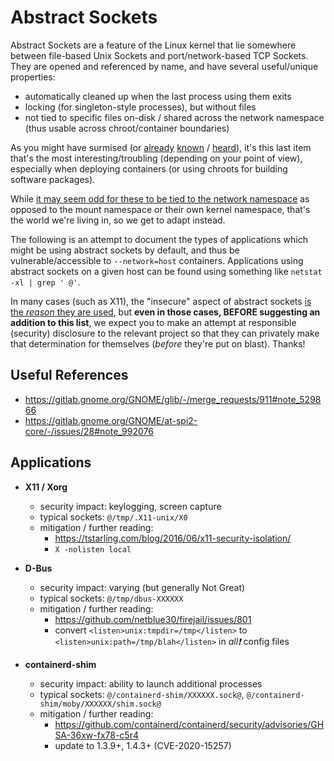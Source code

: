 # Abstract Sockets

Abstract Sockets are a feature of the Linux kernel that lie somewhere between file-based Unix Sockets and port/network-based TCP Sockets.  They are opened and referenced by name, and have several useful/unique properties:

- automatically cleaned up when the last process using them exits
- locking (for singleton-style processes), but without files
- not tied to specific files on-disk / shared across the network namespace (thus usable across chroot/container boundaries)

As you might have surmised (or [already](https://github.com/moby/moby/issues/14767) [known](https://docs.docker.com/engine/reference/run/#network-host) / [heard](https://medium.com/nttlabs/dont-use-host-network-namespace-f548aeeef575)), it's this last item that's the most interesting/troubling (depending on your point of view), especially when deploying containers (or using chroots for building software packages).

While [it may seem odd for these to be tied to the network namespace](https://github.com/containers/bubblewrap/issues/330#issuecomment-533792265) as opposed to the mount namespace or their own kernel namespace, that's the world we're living in, so we get to adapt instead.

The following is an attempt to document the types of applications which might be using abstract sockets by default, and thus be vulnerable/accessible to `--network=host` containers.  Applications using abstract sockets on a given host can be found using something like `netstat -xl | grep ' @'`.

In many cases (such as X11), the "insecure" aspect of abstract sockets [is the *reason* they are used](https://tstarling.com/blog/2016/06/x11-security-isolation/), but **even in those cases, BEFORE suggesting an addition to this list**, we expect you to make an attempt at responsible (security) disclosure to the relevant project so that they can privately make that determination for themselves (*before* they're put on blast).  Thanks!

## Useful References

- https://gitlab.gnome.org/GNOME/glib/-/merge_requests/911#note_529866
- https://gitlab.gnome.org/GNOME/at-spi2-core/-/issues/28#note_992076

## Applications

- **X11 / Xorg**
  - security impact: keylogging, screen capture
  - typical sockets: `@/tmp/.X11-unix/X0`
  - mitigation / further reading:
    - https://tstarling.com/blog/2016/06/x11-security-isolation/
    - `X -nolisten local`

- **D-Bus**
  - security impact: varying (but generally Not Great)
  - typical sockets: `@/tmp/dbus-XXXXXX`
  - mitigation / further reading:
    - https://github.com/netblue30/firejail/issues/801
    - convert `<listen>unix:tmpdir=/tmp</listen>` to `<listen>unix:path=/tmp/blah</listen>` in *all❗* config files

- **containerd-shim**
  - security impact: ability to launch additional processes
  - typical sockets: `@/containerd-shim/XXXXXX.sock@`, `@/containerd-shim/moby/XXXXXX/shim.sock@`
  - mitigation / further reading:
    - https://github.com/containerd/containerd/security/advisories/GHSA-36xw-fx78-c5r4
    - update to 1.3.9+, 1.4.3+ (CVE-2020-15257)
